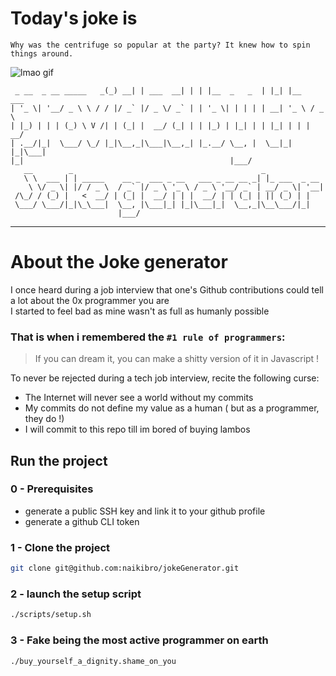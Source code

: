 # Today's joke is

```
Why was the centrifuge so popular at the party? It knew how to spin things around.
```

![lmao gif](docs/assets/images/lmao.gif)

```
 _ __  _ __ _____   _(_) __| | ___  __| | | |__  _   _  | |_| |__   ___
| '_ \| '__/ _ \ \ / / |/ _` |/ _ \/ _` | | '_ \| | | | | __| '_ \ / _ \
| |_) | | | (_) \ V /| | (_| |  __/ (_| | | |_) | |_| | | |_| | | |  __/
| .__/|_|  \___/ \_/ |_|\__,_|\___|\__,_| |_.__/ \__, |  \__|_| |_|\___|
|_|                                              |___/
   __        _                                          _
   \ \  ___ | | _____    __ _  ___ _ __   ___ _ __ __ _| |_ ___  _ __
    \ \/ _ \| |/ / _ \  / _` |/ _ \ '_ \ / _ \ '__/ _` | __/ _ \| '__|
 /\_/ / (_) |   <  __/ | (_| |  __/ | | |  __/ | | (_| | || (_) | |
 \___/ \___/|_|\_\___|  \__, |\___|_| |_|\___|_|  \__,_|\__\___/|_|
                        |___/
```

---

# About the Joke generator

I once heard during a job interview that one's Github contributions could tell a lot about the 0x programmer you are  
I started to feel bad as mine wasn't as full as humanly possible

### That is when i remembered the `#1 rule of programmers`:

> If you can dream it, you can make a shitty version of it in Javascript !

To never be rejected during a tech job interview, recite the following curse:

- The Internet will never see a world without my commits
- My commits do not define my value as a human ( but as a programmer, they do !)
- I will commit to this repo till im bored of buying lambos

## Run the project

### 0 - Prerequisites

- generate a public SSH key and link it to your github profile
- generate a github CLI token

### 1 - Clone the project

```sh
git clone git@github.com:naikibro/jokeGenerator.git
```

### 2 - launch the setup script

```sh
./scripts/setup.sh
```

### 3 - Fake being the most active programmer on earth

```sh
./buy_yourself_a_dignity.shame_on_you
```
